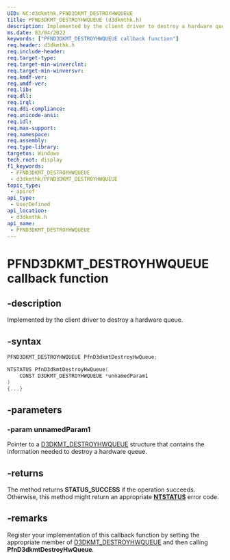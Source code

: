 ```yaml
---
UID: NC:d3dkmthk.PFND3DKMT_DESTROYHWQUEUE
title: PFND3DKMT_DESTROYHWQUEUE (d3dkmthk.h)
description: Implemented by the client driver to destroy a hardware queue.
ms.date: 03/04/2022
keywords: ["PFND3DKMT_DESTROYHWQUEUE callback function"]
req.header: d3dkmthk.h
req.include-header: 
req.target-type: 
req.target-min-winverclnt: 
req.target-min-winversvr: 
req.kmdf-ver: 
req.umdf-ver: 
req.lib: 
req.dll: 
req.irql: 
req.ddi-compliance: 
req.unicode-ansi: 
req.idl: 
req.max-support: 
req.namespace: 
req.assembly: 
req.type-library: 
targetos: Windows
tech.root: display
f1_keywords:
 - PFND3DKMT_DESTROYHWQUEUE
 - d3dkmthk/PFND3DKMT_DESTROYHWQUEUE
topic_type:
 - apiref
api_type:
 - UserDefined
api_location:
 - d3dkmthk.h
api_name:
 - PFND3DKMT_DESTROYHWQUEUE
---
```


# PFND3DKMT_DESTROYHWQUEUE callback function

## -description

Implemented by the client driver to destroy a hardware queue.

## -syntax

```cpp
PFND3DKMT_DESTROYHWQUEUE PfnD3dkmtDestroyHwQueue;

NTSTATUS PfnD3dkmtDestroyHwQueue(
    CONST D3DKMT_DESTROYHWQUEUE *unnamedParam1
)
{...}
```

## -parameters

### -param unnamedParam1

Pointer to a [D3DKMT_DESTROYHWQUEUE](ns-d3dkmthk-_d3dkmt_destroyhwqueue.md) structure that contains the information needed to destroy a hardware queue.

## -returns

The method returns **STATUS_SUCCESS** if the operation succeeds. Otherwise, this method might return an appropriate **[NTSTATUS](/windows-hardware/drivers/kernel/ntstatus-values)** error code.

## -remarks

Register your implementation of this callback function by setting the appropriate member of [D3DKMT_DESTROYHWQUEUE](ns-d3dkmthk-_d3dkmt_destroyhwqueue.md) and then calling **PfnD3dkmtDestroyHwQueue**.
